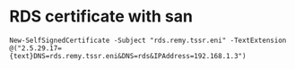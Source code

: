 # RDS certificate with san 

```
New-SelfSignedCertificate -Subject "rds.remy.tssr.eni" -TextExtension @("2.5.29.17={text}DNS=rds.remy.tssr.eni&DNS=rds&IPAddress=192.168.1.3")
```
